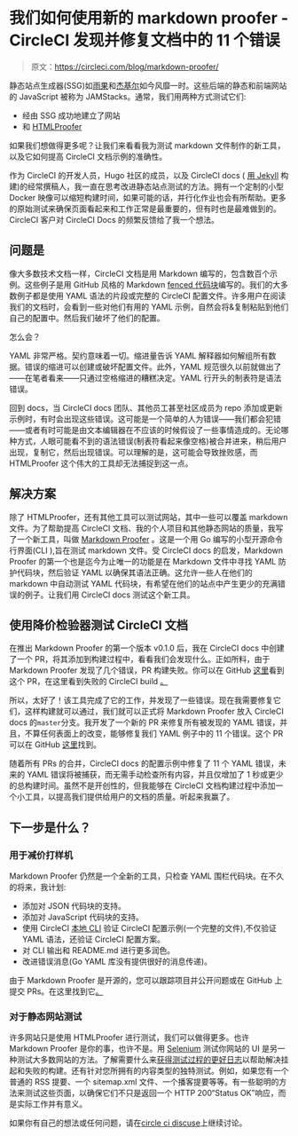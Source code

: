 # 我们如何使用新的 markdown proofer - CircleCI 发现并修复文档中的 11 个错误

> 原文：<https://circleci.com/blog/markdown-proofer/>

静态站点生成器(SSG)如[雨果](http://gohugo.io/)和[杰基尔](https://jekyllrb.com/)如今风靡一时。这些后端的静态和前端网站的 JavaScript 被称为 JAMStacks。通常，我们用两种方式测试它们:

*   经由 SSG 成功地建立了网站
*   和 [HTMLProofer](https://github.com/gjtorikian/html-proofer)

如果我们想做得更多呢？让我们来看看我为测试 markdown 文件制作的新工具，以及它如何提高 CircleCI 文档示例的准确性。

作为 CircleCI 的开发人员，Hugo 社区的成员，以及 CircleCI docs ( [用 Jekyll](https://github.com/circleci/circleci-docs) 构建)的经常撰稿人，我一直在思考改进静态站点测试的方法。拥有一个定制的小型 Docker 映像可以缩短构建时间，如果可能的话，并行化作业也会有所帮助。更多的原始测试来确保页面看起来和工作正常是最重要的，但有时也是最难做到的。CircleCI 客户对 CircleCI Docs 的频繁反馈给了我一个想法。

## 问题是

像大多数技术文档一样，CircleCI 文档是用 Markdown 编写的，包含数百个示例。这些例子是用 GitHub 风格的 Markdown [fenced 代码块](https://help.github.com/articles/creating-and-highlighting-code-blocks/#fenced-code-blocks)编写的。我们的大多数例子都是使用 YAML 语法的片段或完整的 CircleCI 配置文件。许多用户在阅读我们的文档时，会看到一些对他们有用的 YAML 示例，自然会将&复制粘贴到他们自己的配置中。然后我们破坏了他们的配置。

怎么会？

YAML 非常严格。契约意味着一切。缩进量告诉 YAML 解释器如何解组所有数据。错误的缩进可以创建或破坏配置文件。此外，YAML 规范很久以前就做出了——在笔者看来——只通过空格缩进的糟糕决定。YAML 行开头的制表符是语法错误。

回到 docs，当 CircleCI docs 团队、其他员工甚至社区成员为 repo 添加或更新示例时，有时会出现这些错误。这可能是一个简单的人为错误——我们都会犯错——或者有时可能是由文本编辑器在不应该的时候假设了一些事情造成的。无论哪种方式，人眼可能看不到的语法错误(制表符看起来像空格)被合并进来，稍后用户出现，复制它，然后出现错误。可以理解的是，这可能会导致挫败感，而 HTMLProofer 这个伟大的工具却无法捕捉到这一点。

## 解决方案

除了 HTMLProofer，还有其他工具可以测试网站，其中一些可以覆盖 markdown 文件。为了帮助提高 CircleCI 文档、我的个人项目和其他静态网站的质量，我写了一个新工具，叫做 [Markdown Proofer](https://github.com/felicianotech/md-proofer) 。这是一个用 Go 编写的小型开源命令行界面(CLI ),旨在测试 markdown 文件。受 CircleCI docs 的启发，Markdown Proofer 的第一个也是迄今为止唯一的功能是在 Markdown 文件中寻找 YAML 防护代码块，然后验证 YAML 以确保其语法正确。这允许一些人在他们的 markdown 中自动测试 YAML 代码块，有希望在他们的站点中产生更少的充满错误的例子。让我们用 CircleCI docs 测试这个新工具。

## 使用降价检验器测试 CircleCI 文档

在推出 Markdown Proofer 的第一个版本 v0.1.0 后，我在 CircleCI docs 中创建了一个 PR，将其添加到构建过程中，看看我们会发现什么。正如所料，由于 Markdown Proofer 发现了几个错误，PR 构建失败。你可以在 GitHub [这里](https://github.com/circleci/circleci-docs/pull/2323)看到这个 PR，在这里看到失败的 CircleCI build [。](https://circleci.com/gh/circleci/circleci-docs/6270?utm_campaign=vcs-integration-link&utm_medium=referral&utm_source=github-build-link)

所以，太好了！该工具完成了它的工作，并发现了一些错误。现在我需要修复它们，这样构建就可以通过，我们就可以正式将 Markdown Proofer 放入 CircleCI docs 的`master`分支。我开发了一个新的 PR 来修复所有被发现的 YAML 错误，并且，不算任何表面上的改变，能够修复我们 YAML 例子中的 11 个错误。这个 PR 可以在 GitHub [这里](https://github.com/circleci/circleci-docs/pull/2324)找到。

随着所有 PRs 的合并，CircleCI docs 的配置示例中修复了 11 个 YAML 错误，未来的 YAML 错误将被捕获，而无需手动检查所有内容，并且仅增加了 1 秒或更少的总构建时间。虽然不是开创性的，但我能够在 CircleCI 文档构建过程中添加一个小工具，以提高我们提供给用户的文档的质量。听起来我赢了。

## 下一步是什么？

### 用于减价打样机

Markdown Proofer 仍然是一个全新的工具，只检查 YAML 围栏代码块。在不久的将来，我计划:

*   添加对 JSON 代码块的支持。
*   添加对 JavaScript 代码块的支持。
*   使用 CircleCI [本地 CLI](https://circleci.com/docs/local-cli/) 验证 CircleCI 配置示例(一个完整的文件),不仅验证 YAML 语法，还验证 CircleCI 配置方案。
*   对 CLI 输出和 README.md 进行更多润色。
*   改进错误消息(Go YAML 库没有提供很好的消息传递)。

由于 Markdown Proofer 是开源的，您可以跟踪项目并公开问题或在 GitHub 上提交 PRs。在这里找到它[。](https://github.com/felicianotech/md-proofer)

### 对于静态网站测试

许多网站只是使用 HTMLProofer 进行测试，我们可以做得更多。也许 Markdown Proofer 是你的事，也许不是。用 [Selenium](https://www.seleniumhq.org/) 测试你网站的 UI 是另一种测试大多数网站的方法。了解需要什么来[获得测试过程的更好日志](https://circleci.com/blog/without-logs-did-it-actually-happen-logging-selenium-browser-testing-on-circleci-2-0/)以帮助解决挂起和失败的构建。还有针对您所拥有的内容类型的独特测试。例如，如果您有一个普通的 RSS 提要、一个 sitemap.xml 文件、一个播客提要等等。有一些聪明的方法来测试这些页面，以确保它们不只是返回一个 HTTP 200“Status OK”响应，而是实际工作并有意义。

如果你有自己的想法或任何问题，请在[circle ci discuse](https://discuss.circleci.com)上继续讨论。